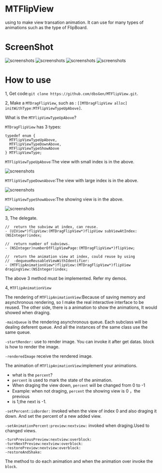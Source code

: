 MTFlipView
===========================================

using to make view transation animation. It can use for many types of animations such as the type of FlipBoard.


ScreenShot
===========================================

![screenshots](http://zhaorenzhi.cn/wp-content/uploads/2012/07/iOS-模拟器屏幕快照“2012-7-21-上午12.51.08”.png)
![screenshots](http://zhaorenzhi.cn/wp-content/uploads/2012/07/iOS-模拟器屏幕快照“2012-7-21-上午12.50.19”.png)
![screenshots](http://zhaorenzhi.cn/wp-content/uploads/2012/07/iOS-模拟器屏幕快照“2012-7-21-上午12.50.16”.png)
![screenshots](http://zhaorenzhi.cn/wp-content/uploads/2012/07/iOS-模拟器屏幕快照“2012-7-21-上午12.50.30”.png)

How to use
===========================================

1, Get code:```git clone https://github.com/dbsGen/MTFlipView.git```.

2, Make a ```MTDragFlipView```, such as : ```[[MTDragFlipView alloc] initWithType:MTFlipViewTypeUpAbove]```.

What is the ```MTFlipViewTypeUpAbove```?

```MTDragFlipView``` has 3 types:

    typedef enum {
      MTFlipViewTypeUpAbove,
      MTFlipViewTypeDownAbove,
      MTFlipViewTypeShowAbove
    } MTFlipViewType;
    
```MTFlipViewTypeUpAbove```:The view with small index is in the above.

![screenshots](http://zhaorenzhi.cn/wp-content/uploads/2012/07/upabove.png)

```MTFlipViewTypeDownAbove```:The view with large index is in the above.

![screenshots](http://zhaorenzhi.cn/wp-content/uploads/2012/07/downabove.png)

```MTFlipViewTypeShowAbove```:The showing view is in the above.

![screenshots](http://zhaorenzhi.cn/wp-content/uploads/2012/07/showabove.png)

3, The delegate.

    //  return the subview at index, can reuse.
    - (UIView*)flipView:(MTDragFlipView*)flipView subViewAtIndex:(NSInteger)index;
    
    //  return number of subviews.
    - (NSInteger)numberOfFlipViewPage:(MTDragFlipView*)flipView;
    
    //  return the animation view at index, could reuse by using
    //  -dequeueReusableViewWithIdentifier:
    - (MTFlipAnimationView*)flipView:(MTDragFlipView*)flipView dragingView:(NSInteger)index;
    
The above 3 method must be implemented. Refer my demos.

4, ```MTFlipAnimationView```

The rendering of ```MTFlipAnimationView```:Because of saving memory and
asynchronous rendering, so I make the real interactive interface to be reused. 
The other side,  there is a animation to show the animations, It would showed 
when draging.

```-mainQueue``` is the rendering asynchronous queue. Each subclass will be
dealing deferent queue. And all the instances of the same class use the same
queue.

```-startRender:``` use to render image. You can invoke it after get datas.
block is how to render the image.

```-renderedImage``` receive the rendered image.

The animation of ```MTFlipAnimationView```:implement your animations.

- what is the ```percent```?
- ```percent``` is used to mark the state of the animation.
- When draging the view down, ```percent``` will be changed from 0 to -1
- Example: when not draging, ```percent``` the showing view is 0 ，the previous
- is 1,the next is -1.

```-setPercent:isBorder:``` invoked when the view of index 0 and also draging it down.
And set the percent of a new added view.

```-setAnimationPercent:preview:nextview:``` invoked when draging.Used to changed 
views.

    -turnPreviousPreview:nextview:overblock:
    -turnNextPreview:nextview:overblock:
    -restorePreview:nextview:overblock:
    -restoreAndShake:

The method to do each animation and when the animation over invoke the ```block```.
